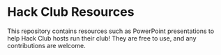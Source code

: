 # Hack Club Resources
This repository contains resources such as PowerPoint presentations to help Hack Club hosts run their club! They are free to use, and any contributions are welcome.
